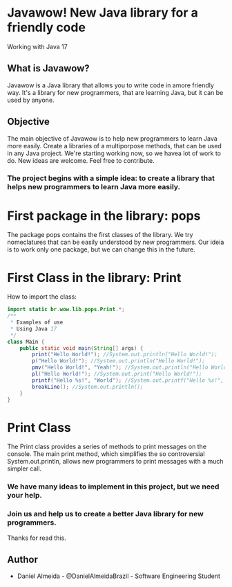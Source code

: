 # Javawow! New Java library for a friendly code

Working with Java 17

## What is Javawow?

Javawow is a Java library that allows you to write code in amore friendly
way. It's a library for new programmers, that are learning Java, but it can be used by anyone. 

## Objective

The main objective of Javawow is to help new programmers to learn Java more easily.
Create a libraries of a multiporpose methods, that can be used in any Java project. We're starting working now, so we havea lot of work to do.
New ideas are welcome. Feel free to contribute.

### The project begins with a simple idea: to create a library that helps new programmers to learn Java more easily.

# First package in the library: pops

The package pops contains the first classes of the library. We try nomeclatures that can be easily understood by new programmers.
Our ideia is to work only one package, but we can change this in the future.


# First Class in the library: Print

How to import the class:

```java
import static br.wow.lib.pops.Print.*;
/**
 * Examples of use
 * Using Java 17
 */
class Main {
    public static void main(String[] args) {
        print("Hello World!"); //System.out.println("Hello World!");
        p("Hello World!"); //System.out.println("Hello World!");
        pmv("Hello World!", "Yeah!"); //System.out.println("Hello World!" + " " +  "Yeah!");
        pl("Hello World!"); //System.out.print("Hello World!");
        printf("Hello %s!", "World"); //System.out.printf("Hello %s!", "World");
        breakLine(); //System.out.println();
    }
}
```
# Print Class

The Print class provides a series of methods to print messages on the console. The main print method, which simplifies
the so controversial System.out.println, allows new programmers to print messages with a much simpler call.



### We have many ideas to implement in this project, but we need your help.
### Join us and help us to create a better Java library for new programmers.

Thanks for read this.

## Author
- Daniel Almeida - @DanielAlmeidaBrazil - Software Engineering Student
